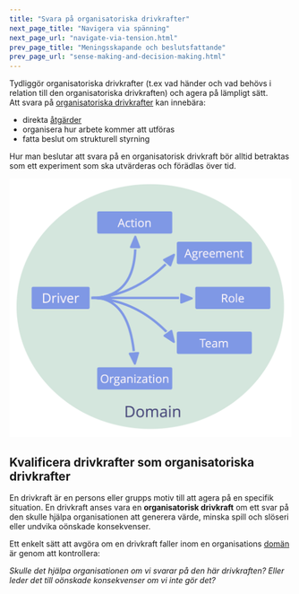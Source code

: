 ```yaml
---
title: "Svara på organisatoriska drivkrafter"
next_page_title: "Navigera via spänning"
next_page_url: "navigate-via-tension.html"
prev_page_title: "Meningsskapande och beslutsfattande"
prev_page_url: "sense-making-and-decision-making.html"
---
```



<div class="card summary"><div class="card-body">Tydliggör organisatoriska drivkrafter (t.ex vad händer och vad behövs i relation till den organisatoriska drivkraften) och agera på lämpligt sätt.
</div></div>
Att svara på <a href="glossary.html#entry-organizational-driver" class="glossary-tooltip" data-toggle="tooltip" title="Organisatorisk drivkraft: En drivkraft är en persons eller grupps motiv till att agera på en specifik situation. En drivkraft anses vara en **organisatorisk drivkraft** om ett svar på den skulle hjälpa organisationen att generera värde, minska spill och slöseri eller undvika oönskade konsekvenser.">organisatoriska drivkrafter</a> kan innebära:

- direkta <a href="glossary.html#entry-operations" class="glossary-tooltip" data-toggle="tooltip" title="Operativ verksamhet: Att organisera, planera och utföra de dagliga aktiviteterna inom de begränsningar som definierats genom strukturell styrning.">åtgärder</a>
- organisera hur arbete kommer att utföras
- fatta beslut om strukturell styrning

Hur man beslutar att svara på en organisatorisk drivkraft bör alltid betraktas som ett experiment som ska utvärderas och förädlas över tid.

![Möjliga svar på organisatoriska drivkrafter](img/driver-domain/driver-response-full.png)

## Kvalificera drivkrafter som organisatoriska drivkrafter

En drivkraft är en persons eller grupps motiv till att agera på en specifik situation. En drivkraft anses vara en **organisatorisk drivkraft** om ett svar på den skulle hjälpa organisationen att generera värde, minska spill och slöseri eller undvika oönskade konsekvenser.

Ett enkelt sätt att avgöra om en drivkraft faller inom en organisations <a href="glossary.html#entry-domain" class="glossary-tooltip" data-toggle="tooltip" title="Domän: Ett tydligt urskiljbart område av inflytande, aktivitet och beslutsfattande inom en organisation.">domän</a> är genom att kontrollera:

_Skulle det hjälpa organisationen om vi svarar på den här drivkraften? Eller leder det till oönskade konsekvenser om vi inte gör det?_
